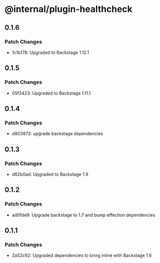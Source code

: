 # @internal/plugin-healthcheck

## 0.1.6

### Patch Changes

- 1c1b178: Upgraded to Backstage 1.12.1

## 0.1.5

### Patch Changes

- 05f3423: Upgraded to Backstage 1.11.1

## 0.1.4

### Patch Changes

- d803873: upgrade backstage dependencies

## 0.1.3

### Patch Changes

- d62b0ad: Upgraded to Backstage 1.9

## 0.1.2

### Patch Changes

- ad0fde9: Upgrade backstage to 1.7 and bump effection dependencies

## 0.1.1

### Patch Changes

- 2a52c92: Upgraded dependencies to bring inline with Backstage 1.6
